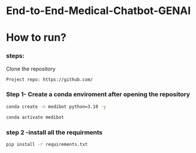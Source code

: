 # End-to-End-Medical-Chatbot-GENAI

# How to run?
### steps:

Clone the repository

```bash
Project repo: https://github.com/
```
### Step 1- Create a conda enviroment after opening the repository

```bash
conda create -n medibot python=3.10 -y
```
```bash
conda activate medibot
```

### step 2 -install all the requirments
```bash
pip install -r requirements.txt
```

